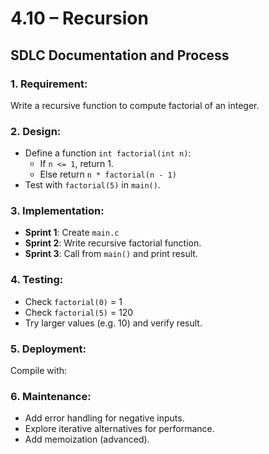 # 4.10 – Recursion
## SDLC Documentation and Process

### 1. **Requirement:**
   Write a recursive function to compute factorial of an integer.

### 2. **Design:**
   - Define a function `int factorial(int n)`:
     - If `n <= 1`, return 1.
     - Else return `n * factorial(n - 1)`
   - Test with `factorial(5)` in `main()`.

### 3. **Implementation:**
   - **Sprint 1**: Create `main.c`
   - **Sprint 2**: Write recursive factorial function.
   - **Sprint 3**: Call from `main()` and print result.

### 4. **Testing:**
   - Check `factorial(0)` = 1
   - Check `factorial(5)` = 120
   - Try larger values (e.g. 10) and verify result.

### 5. **Deployment:**
   Compile with:

   
### 6. **Maintenance:**
- Add error handling for negative inputs.
- Explore iterative alternatives for performance.
- Add memoization (advanced).